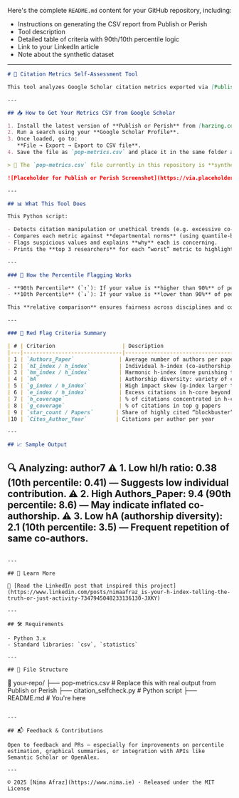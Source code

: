 Here's the complete `README.md` content for your GitHub repository, including:

* Instructions on generating the CSV report from Publish or Perish
* Tool description
* Detailed table of criteria with 90th/10th percentile logic
* Link to your LinkedIn article
* Note about the synthetic dataset

---

```markdown
# 🧠 Citation Metrics Self-Assessment Tool

This tool analyzes Google Scholar citation metrics exported via [Publish or Perish](https://harzing.com/resources/publish-or-perish) to flag potential patterns of manipulation, low individual contribution, or excessive reliance on inflated citation strategies.

---

## 📥 How to Get Your Metrics CSV from Google Scholar

1. Install the latest version of **Publish or Perish** from [harzing.com](https://harzing.com/resources/publish-or-perish).
2. Run a search using your **Google Scholar Profile**.
3. Once loaded, go to:  
   **File → Export → Export to CSV file**.
4. Save the file as `pop-metrics.csv` and place it in the same folder as this script.

> 📌 The `pop-metrics.csv` file currently in this repository is **synthetically generated** and should be **replaced** with real data from actual scholar profiles for accurate analysis.

![Placeholder for Publish or Perish Screenshot](https://via.placeholder.com/700x200.png?text=Insert+Screenshot+of+Export+from+Publish+or+Perish)

---

## 📊 What This Tool Does

This Python script:

- Detects citation manipulation or unethical trends (e.g. excessive co-authorship, inflated g-index, narrow collaboration circles).
- Compares each metric against **departmental norms** (using quantile-based thresholds).
- Flags suspicious values and explains **why** each is concerning.
- Prints the **top 3 researchers** for each “worst” metric to highlight outliers.

---

### 🎯 How the Percentile Flagging Works

- **90th Percentile** (`↑`): If your value is **higher than 90%** of peers, and high values are suspicious, it gets flagged.
- **10th Percentile** (`↓`): If your value is **lower than 90%** of peers, and low values are problematic, it gets flagged.

This **relative comparison** ensures fairness across disciplines and collaboration cultures.

---

### 📌 Red Flag Criteria Summary

| # | Criterion                     | Description                                                                 | Suspicious When...                | Percentile Used |
|---|-------------------------------|-----------------------------------------------------------------------------|-----------------------------------|------------------|
| 1 | `Authors_Paper`              | Average number of authors per paper                                         | Extremely high                    | 90th (↑)         |
| 2 | `hI_index / h_index`         | Individual h-index (co-authorship normalized)                               | Very low                          | 10th (↓)         |
| 3 | `hm_index / h_index`         | Harmonic h-index (more punishing to large author lists)                     | Very low                          | 10th (↓)         |
| 4 | `hA`                         | Authorship diversity: variety of co-authors                                 | Very low                          | 10th (↓)         |
| 5 | `g_index / h_index`          | High impact skew (g-index larger than h-index)                              | Extremely high                    | 90th (↑)         |
| 6 | `e_index / h_index`          | Excess citations in h-core beyond h²                                        | Extremely high                    | 90th (↑)         |
| 7 | `h_coverage`                 | % of citations concentrated in h-core                                       | Extremely high                    | 90th (↑)         |
| 8 | `g_coverage`                 | % of citations in top g papers                                              | Extremely high                    | 90th (↑)         |
| 9 | `star_count / Papers`       | Share of highly cited “blockbuster” papers                                  | Extremely high                    | 90th (↑)         |
|10 | `Cites_Author_Year`         | Citations per author per year                                               | Extremely high (self-citation?)   | 90th (↑)         |

---

## 📈 Sample Output

```

🔍 Analyzing: author7
⚠️ 1. Low hI/h ratio: 0.38 (10th percentile: 0.41) — Suggests low individual contribution.
⚠️ 2. High Authors\_Paper: 9.4 (90th percentile: 8.6) — May indicate inflated co-authorship.
⚠️ 3. Low hA (authorship diversity): 2.1 (10th percentile: 3.5) — Frequent repetition of same co-authors.
---------------------------------------------------------------------------------------------------------

```

---

## 🔗 Learn More

🧵 [Read the LinkedIn post that inspired this project](https://www.linkedin.com/posts/nimaafraz_is-your-h-index-telling-the-truth-or-just-activity-7347945048233136130-JXKY)

---

## 🛠️ Requirements

- Python 3.x
- Standard libraries: `csv`, `statistics`

---

## 📎 File Structure

```

📁 your-repo/
├── pop-metrics.csv         # Replace this with real output from Publish or Perish
├── citation\_selfcheck.py   # Python script
├── README.md               # You're here

```

---

## 📬 Feedback & Contributions

Open to feedback and PRs — especially for improvements on percentile estimation, graphical summaries, or integration with APIs like Semantic Scholar or OpenAlex.

---

© 2025 [Nima Afraz](https://www.nima.ie) · Released under the MIT License
```

